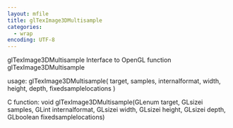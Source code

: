 ```yaml
---
layout: mfile
title: glTexImage3DMultisample
categories:
  - wrap
encoding: UTF-8
---
```


glTexImage3DMultisample  Interface to OpenGL function glTexImage3DMultisample

usage:  glTexImage3DMultisample( target, samples, internalformat, width, height, depth, fixedsamplelocations )

C function:  void glTexImage3DMultisample(GLenum target, GLsizei samples, GLint internalformat, GLsizei width, GLsizei height, GLsizei depth, GLboolean fixedsamplelocations)